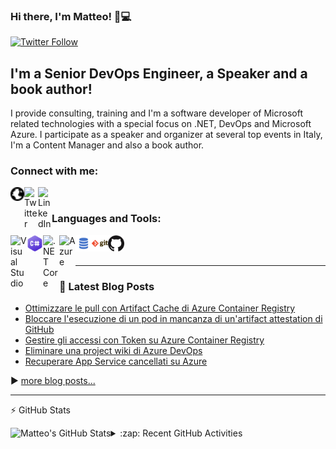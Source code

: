 ### Hi there, I'm Matteo! 👋💻

[![Twitter Follow](https://img.shields.io/twitter/follow/xtumiox?color=1DA1F2&logo=twitter&style=for-the-badge)](https://twitter.com/intent/follow?original_referer=https%3A%2F%2Fgithub.com%2Fxtumiox&screen_name=xtumiox)

## I'm a Senior DevOps Engineer, a Speaker and a book author!
I provide consulting, training and I'm a software developer of Microsoft related technologies with a special focus on .NET, DevOps and Microsoft Azure.
I participate as a speaker and organizer at several top events in Italy, I'm a Content Manager and also a book author. 

### Connect with me:

[<img align="left" alt="About Me" width="22px" src="https://raw.githubusercontent.com/iconic/open-iconic/master/svg/globe.svg" />][website] 
[<img align="left" alt="Twitter" width="22px" src="https://cdn.jsdelivr.net/npm/simple-icons@v3/icons/twitter.svg" />][twitter]
[<img align="left" alt="LinkedIn" width="22px" src="https://cdn.jsdelivr.net/npm/simple-icons@v3/icons/linkedin.svg" />][linkedin]
<br />

### Languages and Tools:

<img align="left" alt="Visual Studio" width="26px" src="https://visualstudio.microsoft.com/wp-content/uploads/2019/06/BrandVisualStudioWin2019-3.svg" />
<img align="left" alt="C#" width="26px" src="https://raw.githubusercontent.com/github/explore/80688e429a7d4ef2fca1e82350fe8e3517d3494d/topics/csharp/csharp.png" />
<img align="left" alt=".NET Core" width="26px" src="https://adrianwilczynski.gallerycdn.vsassets.io/extensions/adrianwilczynski/asp-net-core-switcher/2.0.2/1577043327534/Microsoft.VisualStudio.Services.Icons.Default" />
<img align="left" alt="Azure" width="26px" src="https://www.vectorlogo.zone/logos/microsoft_azure/microsoft_azure-icon.svg" />
<img align="left" alt="SQL" width="26px" src="https://raw.githubusercontent.com/github/explore/80688e429a7d4ef2fca1e82350fe8e3517d3494d/topics/sql/sql.png" />
<img align="left" alt="Git" width="26px" src="https://raw.githubusercontent.com/github/explore/80688e429a7d4ef2fca1e82350fe8e3517d3494d/topics/git/git.png" />
<img align="left" alt="GitHub" width="26px" src="https://raw.githubusercontent.com/github/explore/78df643247d429f6cc873026c0622819ad797942/topics/github/github.png" />

<br />
<br />

---

### 📑 Latest Blog Posts

<!-- BLOG-POSTS:START -->
- [Ottimizzare le pull con Artifact Cache di Azure Container Registry](https://www.cloudnativeitalia.com/script/295/Ottimizzare-Pull-Artifact-Cache-Azure-Container-Registry.aspx)
- [Bloccare l&#39;esecuzione di un pod in mancanza di un&#39;artifact attestation di GitHub](https://www.dopsitalia.com/script/133/Bloccare-Esecuzione-Pod-Mancanza-Artifact-Attestation-GitHub.aspx)
- [Gestire gli accessi con Token su Azure Container Registry](https://www.cloudnativeitalia.com/script/294/Gestire-Accessi-Token-Azure-Container-Registry.aspx)
- [Eliminare una project wiki di Azure DevOps](https://www.dopsitalia.com/script/132/Eliminare-Project-Wiki-Azure-DevOps.aspx)
- [Recuperare App Service cancellati su Azure](https://www.cloudnativeitalia.com/script/293/Recuperare-App-Service-Cancellati-Azure.aspx)
<!-- BLOG-POSTS:END -->

▶ [more blog posts...][blog]

---

:zap: GitHub Stats

<img align="left" alt="Matteo's GitHub Stats" src="https://github-readme-stats.vercel.app/api?username=matteotumiati&show_icons=true&hide_border=true&count_private=true" />

<details>
  <summary>:zap: Recent GitHub Activities</summary>

  <!--START_SECTION:activity-->  

  <!--RECENT_ACTIVITY:start-->
1. 💪 Opened PR [#133](https://github.com/rancher/fleet-docs/pull/133) in [rancher/fleet-docs](https://github.com/rancher/fleet-docs)
2. ❗️ Opened issue [#127](https://github.com/Readme-Workflows/recent-activity/issues/127) in [Readme-Workflows/recent-activity](https://github.com/Readme-Workflows/recent-activity)
3. 🎉 Merged PR [#100](https://github.com/Welcome-Bot/discord-pagination/pull/100) in [Welcome-Bot/discord-pagination](https://github.com/Welcome-Bot/discord-pagination)
4. 👍 Approved [#100](https://github.com/Welcome-Bot/discord-pagination/pull/100#pullrequestreview-788741243) in [Welcome-Bot/discord-pagination](https://github.com/Welcome-Bot/discord-pagination)
5. 🎉 Merged PR [#101](https://github.com/Welcome-Bot/discord-pagination/pull/101) in [Welcome-Bot/discord-pagination](https://github.com/Welcome-Bot/discord-pagination)
<!--RECENT_ACTIVITY:end-->

  <!--RECENT_ACTIVITY:last_update-->
Last Updated: Tuesday, December 31st, 2024, 10:05:24 AM
<!--RECENT_ACTIVITY:last_update_end-->

  <!--END_SECTION:activity-->

</details>

[website]: https://www.dopsitalia.com/
[blog]: https://www.aspitalia.com/
[twitter]: https://twitter.com/xtumiox
[linkedin]: https://linkedin.com/in/matteotumiati

<!--
**matteotumiati/matteotumiati** is a ✨ _special_ ✨ repository because its `README.md` (this file) appears on your GitHub profile.

Here are some ideas to get you started:

- 🔭 I’m currently working on ...
- 🌱 I’m currently learning ...
- 👯 I’m looking to collaborate on ...
- 🤔 I’m looking for help with ...
- 💬 Ask me about ...
- 📫 How to reach me: ...
- 😄 Pronouns: ...
- ⚡ Fun fact: ...
-->
